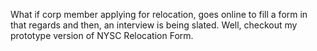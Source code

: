 What if corp member applying for relocation, goes online to fill a form in that regards and then, an interview is being slated. Well, checkout my prototype version of NYSC Relocation Form.